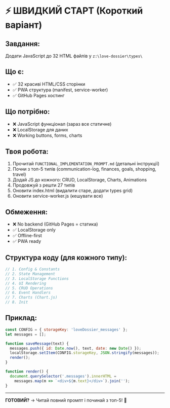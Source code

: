 # ⚡ ШВИДКИЙ СТАРТ (Короткий варіант)

## Завдання:
Додати JavaScript до 32 HTML файлів у `z:\love-dossier\types\`

## Що є:
- ✅ 32 красиві HTML/CSS сторінки
- ✅ PWA структура (manifest, service-worker)
- ✅ GitHub Pages хостинг

## Що потрібно:
- ❌ JavaScript функціонал (зараз все статичне)
- ❌ LocalStorage для даних
- ❌ Working buttons, forms, charts

## Твоя робота:
1. Прочитай `FUNCTIONAL_IMPLEMENTATION_PROMPT.md` (детальні інструкції)
2. Почни з топ-5 типів (communication-log, finances, goals, shopping, travel)
3. Додай JS до кожного: CRUD, LocalStorage, Charts, Animations
4. Продовжуй з решти 27 типів
5. Оновити index.html (видалити старе, додати types grid)
6. Оновити service-worker.js (кешувати все)

## Обмеження:
- ❌ No backend (GitHub Pages = статика)
- ✅ LocalStorage only
- ✅ Offline-first
- ✅ PWA ready

## Структура коду (для кожного типу):
```javascript
// 1. Config & Constants
// 2. State Management
// 3. LocalStorage Functions
// 4. UI Rendering
// 5. CRUD Operations
// 6. Event Handlers
// 7. Charts (Chart.js)
// 8. Init
```

## Приклад:
```javascript
const CONFIG = { storageKey: 'loveDossier_messages' };
let messages = [];

function saveMessage(text) {
  messages.push({ id: Date.now(), text, date: new Date() });
  localStorage.setItem(CONFIG.storageKey, JSON.stringify(messages));
  render();
}

function render() {
  document.querySelector('.messages').innerHTML = 
    messages.map(m => `<div>${m.text}</div>`).join('');
}
```

---

**ГОТОВИЙ?** → Читай повний промпт і починай з топ-5! 🚀
